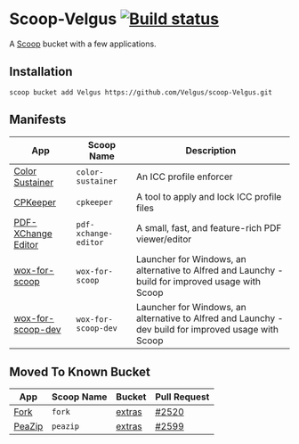 Scoop-Velgus [![Build status](https://ci.appveyor.com/api/projects/status/ckomgtl07nog4wws?svg=true)](https://ci.appveyor.com/project/Velgus/scoop-velgus)
===

A [Scoop](https://scoop.netlify.com/ "Scoop") bucket with a few applications.

Installation
------------

`scoop bucket add Velgus https://github.com/Velgus/scoop-Velgus.git`

Manifests
---------

| App                                                                                                             | Scoop Name                    | Description                                                                                          |
|-----------------------------------------------------------------------------------------------------------------|-------------------------------|------------------------------------------------------------------------------------------------------|
| [Color Sustainer](https://www.guru3d.com/files-details/color-sustainer-download.html "Color Sustainer")         | `color-sustainer`             | An ICC profile enforcer                                                                              |
| [CPKeeper](http://goebish.free.fr/cpk "CPKeeper")                                                               | `cpkeeper`                    | A tool to apply and lock ICC profile files                                                           |
| [PDF-XChange Editor](https://www.tracker-software.com/product/pdf-xchange-editor "PDF-XChange Editor")          | `pdf-xchange-editor`          | A small, fast, and feature-rich PDF viewer/editor                                                    |
| [wox-for-scoop](https://github.com/Velgus/wox-for-scoop "wox-for-scoop")                                        | `wox-for-scoop`               | Launcher for Windows, an alternative to Alfred and Launchy - build for improved usage with Scoop     |
| [wox-for-scoop-dev](https://github.com/Velgus/wox-for-scoop/tree/release/wox-for-scoop-dev "wox-for-scoop")     | `wox-for-scoop-dev`           | Launcher for Windows, an alternative to Alfred and Launchy - dev build for improved usage with Scoop |

Moved To Known Bucket
---------------------
| App                                                                 | Scoop Name | Bucket                                                         | Pull Request                                                           |
|---------------------------------------------------------------------|------------|----------------------------------------------------------------|------------------------------------------------------------------------|
| [Fork](https://git-fork.com "Fork")                                 | `fork`     | [extras](https://github.com/lukesampson/scoop-extras "extras") | [#2520](https://github.com/lukesampson/scoop-extras/pull/2520 "#2520") |
| [PeaZip](https://www.peazip.org "PeaZip")                           | `peazip`   | [extras](https://github.com/lukesampson/scoop-extras "extras") | [#2599](https://github.com/lukesampson/scoop-extras/pull/2599 "#2599") |
